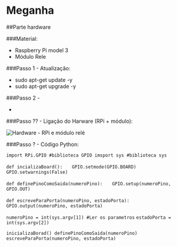 # Meganha
##Parte hardware

###Material:

* Raspberry Pi model 3
* Módulo Rele 

###Passo 1 - Atualização:

* sudo apt-get update -y
* sudo apt-get upgrade -y

###Passo 2 - 

* 


###Passo ?? - Ligação do Harware (RPi + módulo):

![Hardware - RPi e módulo relé](https://i.imgur.com/Ax7tEyQ.png)


###Passo ? - Código Python:

`import RPi.GPIO #biblioteca GPIO
imsport sys #biblioteca sys`

`def incializaBoard():`
 `   GPIO.setmode(GPIO.BOARD)`
 `   GPIO.setwarnings(False)`
    
`def definePinoComoSaida(numeroPino):`
 `   GPIO.setup(numeroPino, GPIO.OUT)`

`def escreveParaPorta(numeroPino, estadoPorta):`
 `   GPIO.output(numeroPino, estadoPorta)`
    
`numeroPino = int(sys.argv[1]) #Ler os parametros`
`estadoPorta = int(sys.argv[2])`

`inicializaBorad()
definePinoComoSaida(numeroPino)
escreveParaPorta(numeroPino, estadoPorta)`
